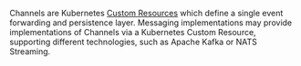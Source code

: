 Channels are Kubernetes [Custom Resources](https://kubernetes.io/docs/concepts/extend-kubernetes/api-extension/custom-resources/) which define a single event forwarding
and persistence layer. Messaging implementations may provide implementations of
Channels via a Kubernetes Custom Resource, supporting different technologies, such as Apache Kafka or NATS
Streaming.

